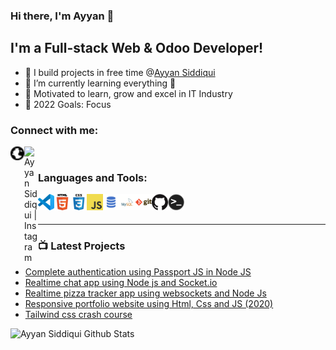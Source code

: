 ### Hi there, I'm Ayyan 👋

## I'm a Full-stack Web & Odoo Developer!
- 🔭 I build projects in free time @[Ayyan Siddiqui][website]
- 🌱 I’m currently learning everything 🤣
- 👯 Motivated to learn, grow and excel in IT Industry 
- 🥅 2022 Goals: Focus

### Connect with me:

[<img align="left" alt="Ayyan Siddiqui.com" width="22px" src="https://raw.githubusercontent.com/iconic/open-iconic/master/svg/globe.svg" />][website]
[<img align="left" alt="Ayyan Siddiqui | Instagram" width="22px" src="https://cdn.jsdelivr.net/npm/simple-icons@v3/icons/instagram.svg" />][instagram]

<br />

### Languages and Tools:

[<img align="left" alt="Visual Studio Code" width="26px" src="https://raw.githubusercontent.com/github/explore/80688e429a7d4ef2fca1e82350fe8e3517d3494d/topics/visual-studio-code/visual-studio-code.png" />][website]
[<img align="left" alt="HTML5" width="26px" src="https://raw.githubusercontent.com/github/explore/80688e429a7d4ef2fca1e82350fe8e3517d3494d/topics/html/html.png" />][website]
[<img align="left" alt="CSS3" width="26px" src="https://raw.githubusercontent.com/github/explore/80688e429a7d4ef2fca1e82350fe8e3517d3494d/topics/css/css.png" />][website]
[<img align="left" alt="JavaScript" width="26px" src="https://raw.githubusercontent.com/github/explore/80688e429a7d4ef2fca1e82350fe8e3517d3494d/topics/javascript/javascript.png" />][website]
[<img align="left" alt="SQL" width="26px" src="https://raw.githubusercontent.com/github/explore/80688e429a7d4ef2fca1e82350fe8e3517d3494d/topics/sql/sql.png" />][website]
[<img align="left" alt="MySQL" width="26px" src="https://raw.githubusercontent.com/github/explore/80688e429a7d4ef2fca1e82350fe8e3517d3494d/topics/mysql/mysql.png" />][website]
[<img align="left" alt="Git" width="26px" src="https://raw.githubusercontent.com/github/explore/80688e429a7d4ef2fca1e82350fe8e3517d3494d/topics/git/git.png" />][website]
[<img align="left" alt="GitHub" width="26px" src="https://raw.githubusercontent.com/github/explore/78df643247d429f6cc873026c0622819ad797942/topics/github/github.png" />][website]
[<img align="left" alt="HTML5" width="26px" src="https://raw.githubusercontent.com/github/explore/80688e429a7d4ef2fca1e82350fe8e3517d3494d/topics/terminal/terminal.png" />][website]

<br />
<br />

---

### 📺 Latest Projects
<!-- YOUTUBE:START -->
- [Complete authentication using Passport JS in Node JS](https://github.com/Ayyan420?tab=repositories)
- [Realtime chat app using Node js and Socket.io ](https://github.com/Ayyan420?tab=repositories)
- [Realtime pizza tracker app using websockets and Node Js](https://github.com/Ayyan420?tab=repositories)
- [Responsive portfolio website using Html, Css and JS (2020)](https://github.com/Ayyan420?tab=repositories)
- [Tailwind css crash course](https://github.com/Ayyan420?tab=repositories)
<!-- YOUTUBE:END -->

<img align="left" alt="Ayyan Siddiqui Github Stats" src="https://github-readme-stats.vercel.app/api?username=Ayyan420&show_icons=true&hide_border=true" />

[website]: https://github.com/Ayyan420/Ayyan420/blob/main/Ayyan_Siddiqui_Odoo_Web_CV.pdf
[instagram]: https://www.instagram.com/ayyan_siddiquii/
[linkedin]: https://www.linkedin.com/in/ayyan-siddiqui-211547204/
